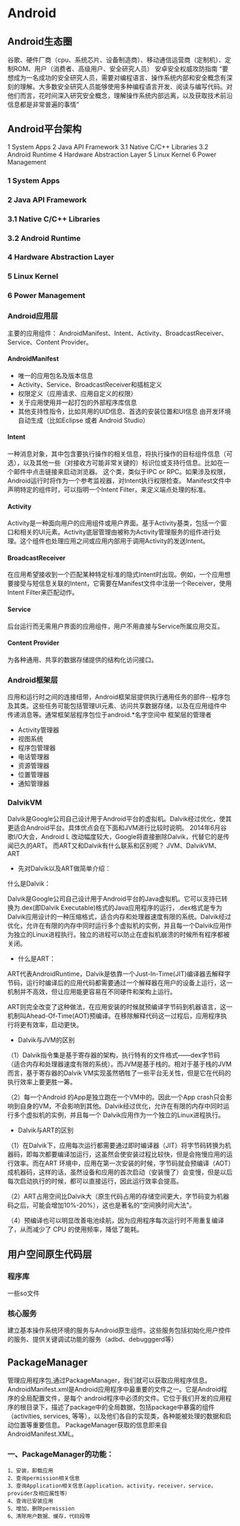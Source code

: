 # Android

## Android生态圈
谷歌、硬件厂商（cpu、系统芯片、设备制造商）、移动通信运营商（定制机）、定制ROM、用户（消费者、高级用户、安全研究人员）
安卓安全权威攻防指南 “要想成为一名成功的安全研究人员，需要对编程语言、操作系统内部和安全概念有深刻的理解。大多数安全研究人员能够使用多种编程语言开发、阅读与编写代码。对他们而言，花时间深入研究安全概念，理解操作系统内部远离，以及获取技术前沿信息都是非常普遍的事情”

## Android平台架构

1 System Apps 
2 Java API Framework 
3.1 Native C/C++ Libraries 
3.2 Android Runtime 
4 Hardware Abstraction Layer 
5 Linux Kernel 
6 Power Management

### 1 System Apps 
### 2 Java API Framework 
### 3.1 Native C/C++ Libraries 
### 3.2 Android Runtime 
### 4 Hardware Abstraction Layer 
### 5 Linux Kernel 
### 6 Power Management 

### Android应用层
主要的应用组件：
AndroidManifest、Intent、Activity、BroadcastReceiver、Service、Content Provider。
#### AndroidManifest
* 唯一的应用包名及版本信息
* Activity、Service、BroadcastReceiver和插桩定义
* 权限定义（应用请求、应用自定义的权限）
* 关于应用使用并一起打包的外部程序库信息
* 其他支持性指令，比如共用的UID信息、首选的安装位置和UI信息
由开发环境自动生成（比如Eclipse 或者 Android Studio）

#### Intent
一种消息对象，其中包含要执行操作的相关信息，将执行操作的目标组件信息（可选），以及其他一些（对接收方可能非常关键的）标识位或支持行信息。比如在一个邮件中点击链接来启动浏览器。
这个类，类似于IPC or RPC。如果涉及权限，Android运行时将作为一个参考监视器，对Intent执行权限检查。
Manifest文件中声明特定的组件时，可以指明一个Intent Filter，来定义端点处理的标准。

#### Activity
Activity是一种面向用户的应用组件或用户界面。基于Activity基类，包括一个窗口和相关的UI元素。Activity底层管理由被称为Activity管理服务的组件进行处理。这个组件也处理应用之间或应用内部用于调用Activity的发送Intent。

#### BroadcastReceiver
在应用希望接收到一个匹配某种特定标准的隐式Intent时出现。例如，一个应用想要接受与短信息关联的Intent，它需要在Manifest文件中注册一个Receiver，使用Intent Filter来匹配动作。

#### Service
后台运行而无需用户界面的应用组件，用户不用直接与Service所属应用交互。

#### Content Provider
为各种通用、共享的数据存储提供的结构化访问接口。

### Android框架层
应用和运行时之间的连接纽带，Android框架层提供执行通用任务的部件--程序包及其类。这些任务可能包括管理UI元素、访问共享数据存储，以及在应用组件中传递消息等。通常框架层程序包位于android.\*名字空间中
框架层的管理者
* Activity管理器
* 视图系统
* 程序包管理器
* 电话管理器
* 资源管理器
* 位置管理器
* 通知管理器

### DalvikVM
Dalvik是Google公司自己设计用于Android平台的虚拟机。Dalvik经过优化，使其更适合Android平台。具体优点会在下面和JVM进行比较时说明。
2014年6月谷歌I/O大会，Android L 改动幅度较大，Google将直接删除Dalvik，代替它的是传闻已久的ART。
而ART又和Dalvik有什么联系和区别呢？
JVM、DalvikVM、ART

* 先对Dalvik以及ART做简单介绍：

什么是Dalvik：

Dalvik是Google公司自己设计用于Android平台的Java虚拟机。它可以支持已转换为.dex(即Dalvik Executable)格式的Java应用程序的运行，.dex格式是专为Dalvik应用设计的一种压缩格式，适合内存和处理器速度有限的系统。Dalvik经过优化，允许在有限的内存中同时运行多个虚拟机的实例，并且每一个Dalvik应用作为独立的Linux进程执行。独立的进程可以防止在虚拟机崩溃的时候所有程序都被关闭。

 

* 什么是ART：

ART代表AndroidRuntime，Dalvik是依靠一个Just-In-Time(JIT)编译器去解释字节码，运行时编译后的应用代码都需要通过一个解释器在用户的设备上运行，这一机制并不高效，但让应用能更容易在不同硬件和架构上运行。

ART则完全改变了这种做法，在应用安装的时候就预编译字节码到机器语言，这一机制叫Ahead-Of-Time(AOT)预编译。在移除解释代码这一过程后，应用程序执行将更有效率，启动更快。



* Dalvik与JVM的区别

（1）Dalvik指令集是基于寄存器的架构，执行特有的文件格式——dex字节码（适合内存和处理器速度有限的系统）。而JVM是基于栈的。相对于基于栈的JVM而言，基于寄存器的Dalvik VM实现虽然牺牲了一些平台无关性，但是它在代码的执行效率上要更胜一筹。

（2）每一个Android 的App是独立跑在一个VM中的。因此一个App crash只会影响到自身的VM，不会影响到其他。Dalvik经过优化，允许在有限的内存中同时运行多个虚拟机的实例，并且每一个 Dalvik应用作为一个独立的Linux进程执行。

 

* Dalvik与ART的区别

（1）在Dalvik下，应用每次运行都需要通过即时编译器（JIT）将字节码转换为机器码，即每次都要编译加运行，这虽然会使安装过程比较快，但是会拖慢应用的运行效率。而在ART 环境中，应用在第一次安装的时候，字节码就会预编译（AOT）成机器码，这样的话，虽然设备和应用的首次启动（安装慢了）会变慢，但是以后每次启动执行的时候，都可以直接运行，因此运行效率会提高。

（2）ART占用空间比Dalvik大（原生代码占用的存储空间更大，字节码变为机器码之后，可能会增加10%-20%），这也是著名的“空间换时间大法"。

（4）预编译也可以明显改善电池续航，因为应用程序每次运行时不用重复编译了，从而减少了 CPU 的使用频率，降低了能耗。

## 用户空间原生代码层
### 程序库
一些so文件
### 核心服务
建立基本操作系统环境的服务与Android原生组件。这些服务包括初始化用户控件的服务、提供关键调试功能的服务（adbd、debugggerd等）

## PackageManager
管理应用程序包,通过PackageManager，我们就可以获取应用程序信息。
AndroidManifest.xml是Android应用程序中最重要的文件之一。它是Android程序的全局配置文件，是每个 android程序中必须的文件。它位于我们开发的应用程序的根目录下，描述了package中的全局数据，包括package中暴露的组件 （activities, services, 等等），以及他们各自的实现类，各种能被处理的数据和启动位置等重要信息。 
PackageManager获取的信息即来自AndroidManifest.XML。

### 一、PackageManager的功能：
	1、安装，卸载应用 
	2、查询permission相关信息 
	3、查询Application相关信息(application，activity，receiver，service，provider及相应属性等） 
	4、查询已安装应用 
	5、增加，删除permission 
	6、清除用户数据、缓存，代码段等 

